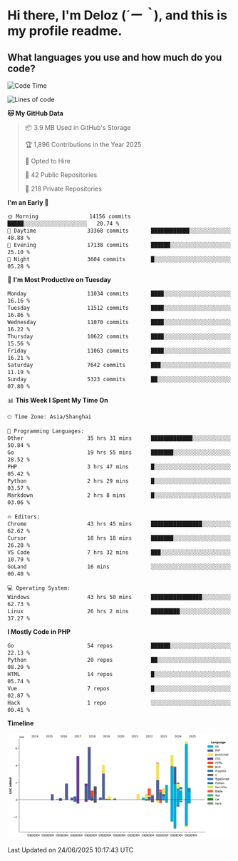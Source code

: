 # **Hi there, I'm Deloz (*´ー｀*), and this is my profile readme.**

## **What languages you use and how much do you code?**

<!--START_SECTION:waka-->
![Code Time](http://img.shields.io/badge/Code%20Time-6%2C751%20hrs%2052%20mins-blue)

![Lines of code](https://img.shields.io/badge/From%20Hello%20World%20I%27ve%20Written-57.1%20million%20lines%20of%20code-blue)

**🐱 My GitHub Data** 

> 📦 3.9 MB Used in GitHub's Storage 
 > 
> 🏆 1,896 Contributions in the Year 2025
 > 
> 💼 Opted to Hire
 > 
> 📜 42 Public Repositories 
 > 
> 🔑 218 Private Repositories 
 > 
**I'm an Early 🐤** 

```text
🌞 Morning                14156 commits       █████░░░░░░░░░░░░░░░░░░░░   20.74 % 
🌆 Daytime                33368 commits       ████████████░░░░░░░░░░░░░   48.88 % 
🌃 Evening                17138 commits       ██████░░░░░░░░░░░░░░░░░░░   25.10 % 
🌙 Night                  3604 commits        █░░░░░░░░░░░░░░░░░░░░░░░░   05.28 % 
```
📅 **I'm Most Productive on Tuesday** 

```text
Monday                   11034 commits       ████░░░░░░░░░░░░░░░░░░░░░   16.16 % 
Tuesday                  11512 commits       ████░░░░░░░░░░░░░░░░░░░░░   16.86 % 
Wednesday                11070 commits       ████░░░░░░░░░░░░░░░░░░░░░   16.22 % 
Thursday                 10622 commits       ████░░░░░░░░░░░░░░░░░░░░░   15.56 % 
Friday                   11063 commits       ████░░░░░░░░░░░░░░░░░░░░░   16.21 % 
Saturday                 7642 commits        ███░░░░░░░░░░░░░░░░░░░░░░   11.19 % 
Sunday                   5323 commits        ██░░░░░░░░░░░░░░░░░░░░░░░   07.80 % 
```


📊 **This Week I Spent My Time On** 

```text
🕑︎ Time Zone: Asia/Shanghai

💬 Programming Languages: 
Other                    35 hrs 31 mins      █████████████░░░░░░░░░░░░   50.84 % 
Go                       19 hrs 55 mins      ███████░░░░░░░░░░░░░░░░░░   28.52 % 
PHP                      3 hrs 47 mins       █░░░░░░░░░░░░░░░░░░░░░░░░   05.42 % 
Python                   2 hrs 29 mins       █░░░░░░░░░░░░░░░░░░░░░░░░   03.57 % 
Markdown                 2 hrs 8 mins        █░░░░░░░░░░░░░░░░░░░░░░░░   03.06 % 

🔥 Editors: 
Chrome                   43 hrs 45 mins      ████████████████░░░░░░░░░   62.62 % 
Cursor                   18 hrs 18 mins      ███████░░░░░░░░░░░░░░░░░░   26.20 % 
VS Code                  7 hrs 32 mins       ███░░░░░░░░░░░░░░░░░░░░░░   10.79 % 
GoLand                   16 mins             ░░░░░░░░░░░░░░░░░░░░░░░░░   00.40 % 

💻 Operating System: 
Windows                  43 hrs 50 mins      ████████████████░░░░░░░░░   62.73 % 
Linux                    26 hrs 2 mins       █████████░░░░░░░░░░░░░░░░   37.27 % 
```

**I Mostly Code in PHP** 

```text
Go                       54 repos            ██████░░░░░░░░░░░░░░░░░░░   22.13 % 
Python                   20 repos            ██░░░░░░░░░░░░░░░░░░░░░░░   08.20 % 
HTML                     14 repos            █░░░░░░░░░░░░░░░░░░░░░░░░   05.74 % 
Vue                      7 repos             █░░░░░░░░░░░░░░░░░░░░░░░░   02.87 % 
Hack                     1 repo              ░░░░░░░░░░░░░░░░░░░░░░░░░   00.41 % 
```



**Timeline**

![Lines of Code chart](https://raw.githubusercontent.com/deloz/deloz/main/assets/bar_graph.png)


 Last Updated on 24/06/2025 10:17:43 UTC
<!--END_SECTION:waka-->

